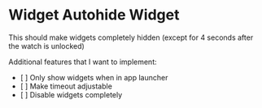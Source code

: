 # Widget Autohide Widget
This should make widgets completely hidden (except for 4 seconds after the watch is unlocked)

Additional features that I want to implement: 
- [ ] Only show widgets when in app launcher
- [ ] Make timeout adjustable
- [ ] Disable widgets completely 
